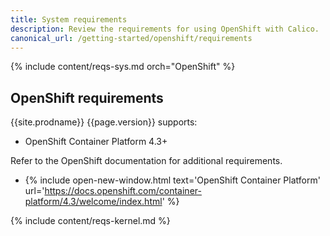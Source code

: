 ```yaml
---
title: System requirements
description: Review the requirements for using OpenShift with Calico.
canonical_url: /getting-started/openshift/requirements
---
```


{% include content/reqs-sys.md orch="OpenShift" %}

## OpenShift requirements

{{site.prodname}} {{page.version}} supports:

- OpenShift Container Platform 4.3+

Refer to the OpenShift documentation for additional requirements.

- {% include open-new-window.html text='OpenShift Container Platform' url='https://docs.openshift.com/container-platform/4.3/welcome/index.html' %}

{% include content/reqs-kernel.md %}
